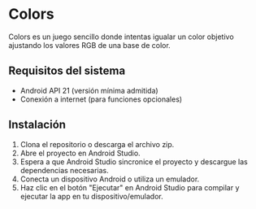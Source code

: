 # Colors

Colors es un juego sencillo donde intentas igualar un color objetivo ajustando los valores RGB de una base de color.

## Requisitos del sistema
- Android API 21 (versión mínima admitida)
- Conexión a internet (para funciones opcionales)

## Instalación
1. Clona el repositorio o descarga el archivo zip.
2. Abre el proyecto en Android Studio.
3. Espera a que Android Studio sincronice el proyecto y descargue las dependencias necesarias.
4. Conecta un dispositivo Android o utiliza un emulador.
5. Haz clic en el botón "Ejecutar" en Android Studio para compilar y ejecutar la app en tu dispositivo/emulador.
